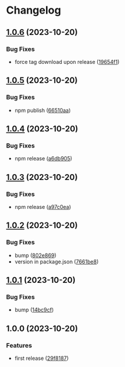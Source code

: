 # Changelog

## [1.0.6](https://github.com/supagrate/cli/compare/v1.0.5...v1.0.6) (2023-10-20)


### Bug Fixes

* force tag download upon release ([19654f1](https://github.com/supagrate/cli/commit/19654f19ec4e62dbf2a6e3a368129ac5e8f64633))

## [1.0.5](https://github.com/supagrate/cli/compare/v1.0.4...v1.0.5) (2023-10-20)


### Bug Fixes

* npm publish ([66510aa](https://github.com/supagrate/cli/commit/66510aa0874f4cadd4e08080608eb48a10c120ee))

## [1.0.4](https://github.com/supagrate/cli/compare/v1.0.3...v1.0.4) (2023-10-20)


### Bug Fixes

* npm release ([a6db905](https://github.com/supagrate/cli/commit/a6db905499579e84f4aada5b4c79c0060b5c31b9))

## [1.0.3](https://github.com/supagrate/cli/compare/v1.0.2...v1.0.3) (2023-10-20)


### Bug Fixes

* npm release ([a97c0ea](https://github.com/supagrate/cli/commit/a97c0ea594c3885e2b7d4556525226dbce3b39cf))

## [1.0.2](https://github.com/supagrate/cli/compare/v1.0.1...v1.0.2) (2023-10-20)


### Bug Fixes

* bump ([802e869](https://github.com/supagrate/cli/commit/802e8699e71ccdde843e87cf19dbb84c3d43559b))
* version in package.json ([7661be8](https://github.com/supagrate/cli/commit/7661be8a9b69f17a3af6a140ea934a4e2a738211))

## [1.0.1](https://github.com/supagrate/cli/compare/v1.0.0...v1.0.1) (2023-10-20)


### Bug Fixes

* bump ([14bc9cf](https://github.com/supagrate/cli/commit/14bc9cf5274a0fab732c7cfaeca30e2014c2ddde))

## 1.0.0 (2023-10-20)


### Features

* first release ([29f8187](https://github.com/supagrate/cli/commit/29f81870b441c8847cf2a68debd6333830cfb901))
